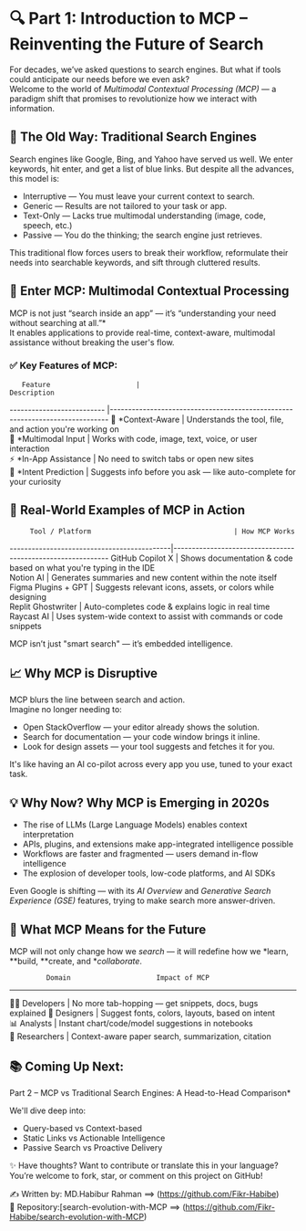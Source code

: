 # 🔍 Part 1: Introduction to MCP – Reinventing the Future of Search
For decades, we’ve asked questions to search engines. But what if tools could anticipate our needs before we even ask?  
Welcome to the world of *Multimodal Contextual Processing (MCP)* — a paradigm shift that promises to revolutionize how we interact with information.


## 🧭 The Old Way: Traditional Search Engines
Search engines like Google, Bing, and Yahoo have served us well. We enter keywords, hit enter, and get a list of blue links. But despite all the advances, this model is:

-  Interruptive — You must leave your current context to search.
-  Generic — Results are not tailored to your task or app.
-  Text-Only — Lacks true multimodal understanding (image, code, speech, etc.)
-  Passive — You do the thinking; the search engine just retrieves.

This traditional flow forces users to break their workflow, reformulate their needs into searchable keywords, and sift through cluttered results.


## 🧠 Enter MCP: Multimodal Contextual Processing
MCP is not just “search inside an app” — it’s “understanding your need without searching at all.”*  
It enables applications to provide real-time, context-aware, multimodal assistance without breaking the user's flow.

### ✅ Key Features of MCP:
       Feature                     |                               Description                                                                 
--------------------------         |-----------------------------------------------------------------------------
 🧠 *Context-Aware                | Understands the tool, file, and action you're working on                   
 💬 *Multimodal Input             | Works with code, image, text, voice, or user interaction                    
 ⚡ *In-App Assistance            | No need to switch tabs or open new sites                                   
 🎯 *Intent Prediction            | Suggests info before you ask — like auto-complete for your curiosity     



## 🔧 Real-World Examples of MCP in Action
         Tool / Platform                                   | How MCP Works                                                             
--------------------------------------------|------------------------------------------------------------
 GitHub Copilot X                         | Shows documentation & code based on what you're typing in the IDE        
 Notion AI                                | Generates summaries and new content within the note itself               
 Figma Plugins + GPT                      | Suggests relevant icons, assets, or colors while designing               
 Replit Ghostwriter                       | Auto-completes code & explains logic in real time                        
 Raycast AI                               | Uses system-wide context to assist with commands or code snippets        

MCP isn’t just "smart search" — it’s embedded intelligence.


## 📈 Why MCP is Disruptive
MCP blurs the line between search and action.  
Imagine no longer needing to:
- Open StackOverflow — your editor already shows the solution.
- Search for documentation — your code window brings it inline.
- Look for design assets — your tool suggests and fetches it for you.

It's like having an AI co-pilot across every app you use, tuned to your exact task.



## 💡 Why Now? Why MCP is Emerging in 2020s
- The rise of LLMs (Large Language Models) enables context interpretation  
- APIs, plugins, and extensions make app-integrated intelligence possible  
- Workflows are faster and fragmented — users demand in-flow intelligence  
- The explosion of developer tools, low-code platforms, and AI SDKs  

Even Google is shifting — with its *AI Overview* and *Generative Search Experience (GSE)* features, trying to make search more answer-driven.


## 🔮 What MCP Means for the Future
MCP will not only change how we *search* — it will redefine how we *learn, **build, **create, and **collaborate*.

             Domain                     Impact of MCP                                         
------------------------------------------------------------------------
 👩‍💻 Developers             | No more tab-hopping — get snippets, docs, bugs explained 
 🎨 Designers              | Suggest fonts, colors, layouts, based on intent        
 📊 Analysts               | Instant chart/code/model suggestions in notebooks     
 🧪 Researchers            | Context-aware paper search, summarization, citation   



## 📚 Coming Up Next:  
Part 2 – MCP vs Traditional Search Engines: A Head-to-Head Comparison*

We'll dive deep into:
- Query-based vs Context-based
- Static Links vs Actionable Intelligence
- Passive Search vs Proactive Delivery


✨ Have thoughts? Want to contribute or translate this in your language?  
You’re welcome to fork, star, or comment on this project on GitHub!

✍ Written by: MD.Habibur Rahman  ==> (https://github.com/Fikr-Habibe)  
📁 Repository:[search-evolution-with-MCP   ==> (https://github.com/Fikr-Habibe/search-evolution-with-MCP)
